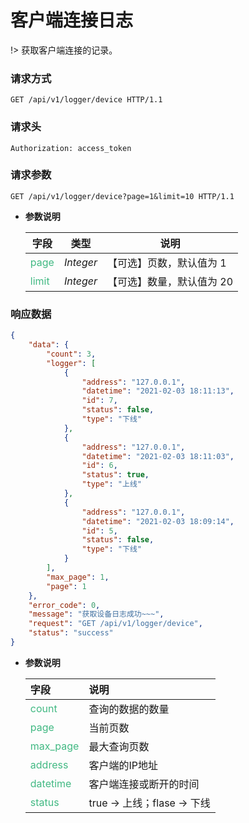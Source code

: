 # 客户端连接日志

!> 获取客户端连接的记录。

### 请求方式

```http
GET /api/v1/logger/device HTTP/1.1
```

### 请求头

```http
Authorization: access_token
```

### 请求参数

```http
GET /api/v1/logger/device?page=1&limit=10 HTTP/1.1
```
- **参数说明**

    |**字段**|**类型**|**说明**|
    |-------|:------:|-------|
    |<div style="color:#42b983;">page</div>   |*Integer* |【可选】页数，默认值为 1|
    |<div style="color:#42b983;">limit</div>  |*Integer* |【可选】数量，默认值为 20|


### 响应数据

```json
{
    "data": {
        "count": 3,
        "logger": [
            {
                "address": "127.0.0.1",
                "datetime": "2021-02-03 18:11:13",
                "id": 7,
                "status": false,
                "type": "下线"
            },
            {
                "address": "127.0.0.1",
                "datetime": "2021-02-03 18:11:03",
                "id": 6,
                "status": true,
                "type": "上线"
            },
            {
                "address": "127.0.0.1",
                "datetime": "2021-02-03 18:09:14",
                "id": 5,
                "status": false,
                "type": "下线"
            }
        ],
        "max_page": 1,
        "page": 1
    },
    "error_code": 0,
    "message": "获取设备日志成功~~~",
    "request": "GET /api/v1/logger/device",
    "status": "success"
}
```
- **参数说明**

    |**字段**|**说明**|
    |:-------|:-------|
    |<div style="color:#42b983;">count</div>   |查询的数据的数量|
    |<div style="color:#42b983;">page</div>    |当前页数|
    |<div style="color:#42b983;">max_page</div>    |最大查询页数|
    |<div style="color:#42b983;">address</div>  |客户端的IP地址|
    |<div style="color:#42b983;">datetime</div>  |客户端连接或断开的时间|
    |<div style="color:#42b983;">status</div>  |true -> 上线；flase -> 下线|

